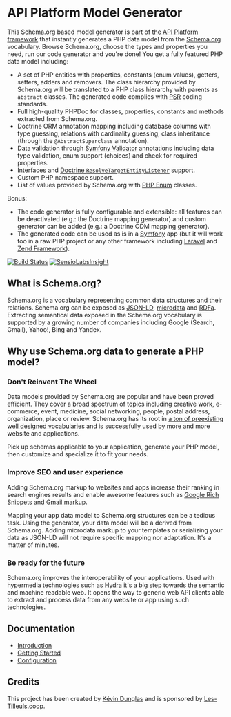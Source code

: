 # API Platform Model Generator

This Schema.org based model generator is part of [the API Platform framework](https://api-platform.com) that instantly generates a PHP data model from the [Schema.org](https://schema.org)
vocabulary. Browse Schema.org, choose the types and properties you need, run our code generator and you're done! You get
a fully featured PHP data model including:
* A set of PHP entities with properties, constants (enum values), getters, setters, adders and removers. The class
hierarchy provided by Schema.org will be translated to a PHP class hierarchy with parents as `abstract` classes. The generated
code complies with [PSR](http://www.php-fig.org/) coding standards.
* Full high-quality PHPDoc for classes, properties, constants and methods extracted from Schema.org.
* Doctrine ORM annotation mapping including database columns with type guessing, relations with cardinality guessing, class
inheritance (through the `@AbstractSuperclass` annotation).
* Data validation through [Symfony Validator](https://symfony.com/doc/current/book/validation.html) annotations including
data type validation, enum support (choices) and check for required properties.
* Interfaces and [Doctrine `ResolveTargetEntityListener`](https://doctrine-orm.readthedocs.org/en/latest/cookbook/resolve-target-entity-listener.html)
support.
* Custom PHP namespace support.
* List of values provided by Schema.org with [PHP Enum](https://github.com/myclabs/php-enum) classes.

Bonus:

* The code generator is fully configurable and extensible: all features can be deactivated (e.g.: the Doctrine mapping generator)
and custom generator can be added (e.g.: a Doctrine ODM mapping generator).
* The generated code can be used as is in a [Symfony](http://symfony.com) app (but it will work too in a raw PHP project
or any other framework including [Laravel](https://laravel.com) and [Zend Framework](http://framework.zend.com/)).

[![Build Status](https://travis-ci.org/api-platform/schema-generator.svg?branch=master)](https://travis-ci.org/api-platform/schema-generator)
[![SensioLabsInsight](https://insight.sensiolabs.com/projects/87ec89e6-57cd-4ac0-9ab1-d4549c5425c5/mini.png)](https://insight.sensiolabs.com/projects/87ec89e6-57cd-4ac0-9ab1-d4549c5425c5)

## What is Schema.org?

Schema.org is a vocabulary representing common data structures and their relations. Schema.org can be exposed as [JSON-LD](https://en.wikipedia.org/wiki/JSON-LD),
[microdata](https://en.wikipedia.org/wiki/Microdata_(HTML)) and [RDFa](https://en.wikipedia.org/wiki/RDFa).
Extracting semantical data exposed in the Schema.org vocabulary is supported by a growing number of companies including
Google (Search, Gmail), Yahoo!, Bing and Yandex.

## Why use Schema.org data to generate a PHP model?

### Don't Reinvent The Wheel

Data models provided by Schema.org are popular and have been proved efficient. They cover a broad spectrum of topics including
creative work, e-commerce, event, medicine, social networking, people, postal address, organization, place or review.
Schema.org has its root in [a ton of preexisting well designed vocabularies](http://schema.rdfs.org/mappings.html) and is
successfully used by more and more website and applications.

Pick up schemas applicable to your application, generate your PHP model, then customize and specialize it to fit your needs.

### Improve SEO and user experience

Adding Schema.org markup to websites and apps increase their ranking in search engines results and enable awesome features
such as [Google Rich Snippets](https://support.google.com/webmasters/answer/99170?hl=en) and [Gmail markup](https://developers.google.com/gmail/markup/overview).

Mapping your app data model to Schema.org structures can be a tedious task. Using the generator, your data model will be
a derived from Schema.org. Adding microdata markup to your templates or serializing your data as JSON-LD will not require
specific mapping nor adaptation. It's a matter of minutes.

### Be ready for the future

Schema.org improves the interoperability of your applications. Used with hypermedia technologies such as [Hydra](http://www.hydra-cg.com/)
it's a big step towards the semantic and machine readable web.
It opens the way to generic web API clients able to extract and process data from any website or app using such technologies.

## Documentation

* [Introduction](https://api-platform.com/docs/schema-generator/)
* [Getting Started](https://api-platform.com/docs/schema-generator/getting-started)
* [Configuration](https://api-platform.com/docs/schema-generator/configuration)

## Credits

This project has been created by [Kévin Dunglas](https://dunglas.fr) and is sponsored by [Les-Tilleuls.coop](https://les-tilleuls.coop).
